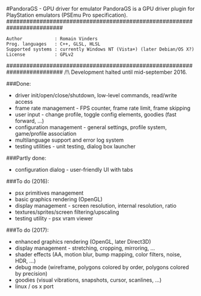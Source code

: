#PandoraGS - GPU driver for emulator
PandoraGS is a GPU driver plugin for PlayStation emulators (PSEmu Pro specification).
#########################################################################

    Author            : Romain Vinders
    Prog. languages   : C++, GLSL, HLSL
    Supported systems : currently Windows NT (Vista+) (later Debian/OS X?)
    License           : GPLv2

#########################################################################
/!\ Development halted until mid-september 2016.

###Done:
* driver init/open/close/shutdown, low-level commands, read/write access
* frame rate management - FPS counter, frame rate limit, frame skipping
* user input - change profile, toggle config elements, goodies (fast forward, ...)
* configuration management - general settings, profile system, game/profile association
* multilanguage support and error log system
* testing utilities - unit testing, dialog box launcher

###Partly done:
* configuration dialog - user-friendly UI with tabs

###To do (2016):
* psx primitives management
* basic graphics rendering (OpenGL)
* display management - screen resolution, internal resolution, ratio
* textures/sprites/screen filtering/upscaling
* testing utility - psx vram viewer

###To do (2017):
* enhanced graphics rendering (OpenGL, later Direct3D)
* display management - stretching, cropping, mirroring, ...
* shader effects (AA, motion blur, bump mapping, color filters, noise, HDR, ...)
* debug mode (wireframe, polygons colored by order, polygons colored by precision)
* goodies (visual vibrations, snapshots, cursor, scanlines, ...)
* linux / os x port
